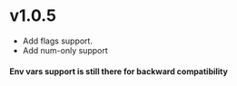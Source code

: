 # v1.0.5

- Add flags support.
- Add num-only support

#### Env vars support is still there for backward compatibility